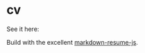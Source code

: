 cv
==

See it here: 

Build with the excellent [markdown-resume-js](https://github.com/c0bra/markdown-resume-js).
